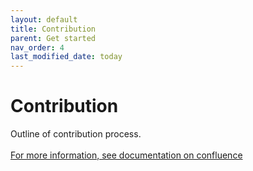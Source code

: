 ```yaml
---
layout: default
title: Contribution
parent: Get started
nav_order: 4
last_modified_date: today
---
```


# Contribution

Outline of contribution process.
<br><br>
[For more information, see documentation on confluence]()
